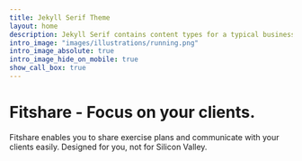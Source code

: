 ```yaml
---
title: Jekyll Serif Theme
layout: home
description: Jekyll Serif contains content types for a typical business website. The theme is fully responsive, blazing fast and artfully illustrated.
intro_image: "images/illustrations/running.png"
intro_image_absolute: true
intro_image_hide_on_mobile: true
show_call_box: true
---
```


# Fitshare - Focus on your clients.

Fitshare enables you to share exercise plans and communicate with your clients easily. Designed for you, not for Silicon Valley.
